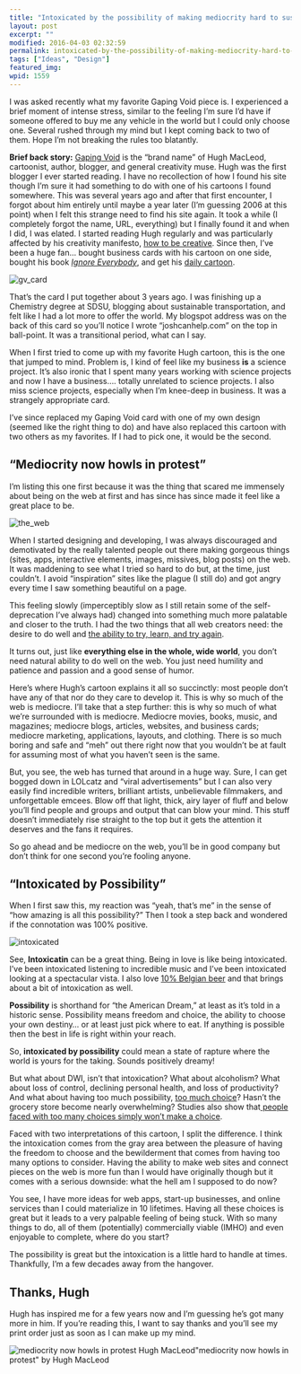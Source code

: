 ```yaml
---
title: "Intoxicated by the possibility of making mediocrity hard to sustain (#100ppl)"
layout: post
excerpt: ""
modified: 2016-04-03 02:32:59
permalink: intoxicated-by-the-possibility-of-making-mediocrity-hard-to-sustain-100ppl/index.html
tags: ["Ideas", "Design"]
featured_img:
wpid: 1559
---
```



I was asked recently what my favorite Gaping Void piece is. I experienced a brief moment of intense stress, similar to the feeling I’m sure I’d have if someone offered to buy me any vehicle in the world but I could only choose one. Several rushed through my mind but I kept coming back to two of them. Hope I’m not breaking the rules too blatantly.

**Brief back story:** [Gaping Void](https://www.gapingvoid.com) is the “brand name” of Hugh MacLeod, cartoonist, author, blogger, and general creativity muse. Hugh was the first blogger I ever started reading. I have no recollection of how I found his site though I’m sure it had something to do with one of his cartoons I found somewhere. This was several years ago and after that first encounter, I forgot about him entirely until maybe a year later (I’m guessing 2006 at this point) when I felt this strange need to find his site again. It took a while (I completely forgot the name, URL, everything) but I finally found it and when I did, I was elated. I started reading Hugh regularly and was particularly affected by his creativity manifesto, [how to be creative](http://gapingvoid.com/2004/07/25/how-to-be-creative/). Since then, I’ve been a huge fan… bought business cards with his cartoon on one side, bought his book *[Ignore Everybody](https://www.amazon.com/gp/product/B0026NBZFI)*, and get his [daily cartoon](https://www.gapingvoid.com/blog/2009/02/17/dear-crazy-deranged-fools/).

![](/_images/2010/04/gv_card.jpg "gv_card")

That’s the card I put together about 3 years ago. I was finishing up a Chemistry degree at SDSU, blogging about sustainable transportation, and felt like I had a lot more to offer the world. My blogspot address was on the back of this card so you’ll notice I wrote “joshcanhelp.com” on the top in ball-point. It was a transitional period, what can I say.  

When I first tried to come up with my favorite Hugh cartoon, this is the one that jumped to mind. Problem is, I kind of feel like my business **is** a science project. It’s also ironic that I spent many years working with science projects and now I have a business…. totally unrelated to science projects. I also miss science projects, especially when I’m knee-deep in business. It was a strangely appropriate card.

I’ve since replaced my Gaping Void card with one of my own design (seemed like the right thing to do) and have also replaced this cartoon with two others as my favorites. If I had to pick one, it would be the second.

“Mediocrity now howls in protest”
---------------------------------

I’m listing this one first because it was the thing that scared me immensely about being on the web at first and has since has since made it feel like a great place to be.

![](/_images/2010/04/the_web.png "the_web")

When I started designing and developing, I was always discouraged and demotivated by the really talented people out there making gorgeous things (sites, apps, interactive elements, images, missives, blog posts) on the web. It was maddening to see what I tried so hard to do but, at the time, just couldn’t. I avoid “inspiration” sites like the plague (I still do) and got angry every time I saw something beautiful on a page.

This feeling slowly (imperceptibly slow as I still retain some of the self-deprecation I’ve always had) changed into something much more palatable and closer to the truth. I had the two things that all web creators need: the desire to do well and [the ability to try, learn, and try again](/do-it-and-then-do-it-better-an-iterative-mindset/).

It turns out, just like **everything else in the whole, wide world**, you don’t need natural ability to do well on the web. You just need humility and patience and passion and a good sense of humor.

Here’s where Hugh’s cartoon explains it all so succinctly: most people don’t have any of that nor do they care to develop it. This is why so much of the web is mediocre. I’ll take that a step further: this is why so much of what we’re surrounded with is mediocre. Mediocre movies, books, music, and magazines; mediocre blogs, articles, websites, and business cards; mediocre marketing, applications, layouts, and clothing. There is so much boring and safe and “meh” out there right now that you wouldn’t be at fault for assuming most of what you haven’t seen is the same.

But, you see, the web has turned that around in a huge way. Sure, I can get bogged down in LOLcatz and “viral advertisements” but I can also very easily find incredible writers, brilliant artists, unbelievable filmmakers, and unforgettable emcees. Blow off that light, thick, airy layer of fluff and below you’ll find people and groups and output that can blow your mind. This stuff doesn’t immediately rise straight to the top but it gets the attention it deserves and the fans it requires.

So go ahead and be mediocre on the web, you’ll be in good company but don’t think for one second you’re fooling anyone.

“Intoxicated by Possibility”
----------------------------

When I first saw this, my reaction was “yeah, that’s me” in the sense of “how amazing is all this possibility?” Then I took a step back and wondered if the connotation was 100% positive.

![](/_images/2010/04/intoxicated.png "intoxicated")

See, **Intoxicatin** can be a great thing. Being in love is like being intoxicated. I’ve been intoxicated listening to incredible music and I’ve been intoxicated looking at a spectacular vista. I also love [10% Belgian beer](http://beeradvocate.com/beer/profile/396/27371) and that brings about a bit of intoxication as well.

**Possibility** is shorthand for “the American Dream,” at least as it’s told in a historic sense. Possibility means freedom and choice, the ability to choose your own destiny… or at least just pick where to eat. If anything is possible then the best in life is right within your reach.

So, **intoxicated by possibility** could mean a state of rapture where the world is yours for the taking. Sounds positively dreamy!

But what about DWI, isn’t that intoxication? What about alcoholism? What about loss of control, declining personal health, and loss of productivity? And what about having too much possibility, [too much choice](http://www.ted.com/talks/barry_schwartz_on_the_paradox_of_choice.html)? Hasn’t the grocery store become nearly overwhelming? Studies also show that[ people faced with too many choices simply won’t make a choice](http://www.apa.org/monitor/jun04/toomany.aspx).

Faced with two interpretations of this cartoon, I split the difference. I think the intoxication comes from the gray area between the pleasure of having the freedom to choose and the bewilderment that comes from having too many options to consider. Having the ability to make web sites and connect pieces on the web is more fun than I would have originally though but it comes with a serious downside: what the hell am I supposed to do now?

You see, I have more ideas for web apps, start-up businesses, and online services than I could materialize in 10 lifetimes. Having all these choices is great but it leads to a very palpable feeling of being stuck. With so many things to do, all of them (potentially) commercially viable (IMHO) and even enjoyable to complete, where do you start?

The possibility is great but the intoxication is a little hard to handle at times. Thankfully, I’m a few decades away from the hangover.

Thanks, Hugh
------------

Hugh has inspired me for a few years now and I’m guessing he’s got many more in him. If you’re reading this, I want to say thanks and you’ll see my print order just as soon as I can make up my mind.

![mediocrity now howls in protest Hugh MacLeod](/_images/2010/03/the_web_hugh_macleod-300x205.jpg "the_web_hugh_macleod")"mediocrity now howls in protest" by Hugh MacLeod
